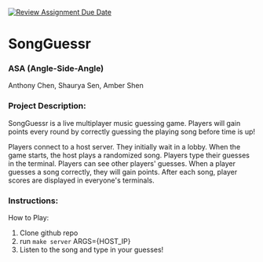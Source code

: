 [![Review Assignment Due Date](https://classroom.github.com/assets/deadline-readme-button-24ddc0f5d75046c5622901739e7c5dd533143b0c8e959d652212380cedb1ea36.svg)](https://classroom.github.com/a/SQs7pKlr)
# SongGuessr

### ASA (Angle-Side-Angle)

Anthony Chen, Shaurya Sen, Amber Shen
       
### Project Description:
SongGuessr is a live multiplayer music guessing game. Players will gain points every round by correctly guessing the playing song before time is up!

Players connect to a host server. They initially wait in a lobby. When the game starts, the host plays a randomized song. Players type their guesses in the terminal. Players can see other players' guesses. When a player guesses a song correctly, they will gain points. After each song, player scores are displayed in everyone's terminals.

  
### Instructions:

How to Play: 
1. Clone github repo 
2. run `make server` ARGS={HOST_IP} 
3. Listen to the song and type in your guesses!
